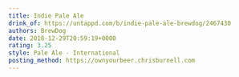 ```yaml
---
title: Indie Pale Ale
drink_of: https://untappd.com/b/indie-pale-ale-brewdog/2467430
authors: BrewDog
date: 2018-12-29T20:59:19+0000
rating: 3.25
style: Pale Ale - International
posting_method: https://ownyourbeer.chrisburnell.com
---
```

